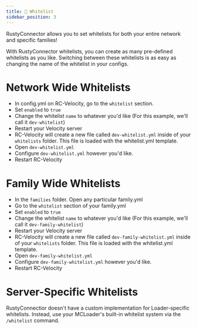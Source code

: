 ```yaml
---
title: 👮 Whitelist
sidebar_position: 3
---
```

RustyConnector allows you to set whitelists for both your entire network and specific families!

With RustyConnector whitelists, you can create as many pre-defined whitelists as you like. Switching between these whitelists is as easy as changing the name of the whitelist in your configs.

# Network Wide Whitelists
- In config.yml on RC-Velocity, go to the `whitelist` section.
- Set `enabled` to `true`
- Change the whitelist `name` to whatever you'd like (For this example, we'll call it `dev-whitelist`)
- Restart your Velocity server
- RC-Velocity will create a new file called `dev-whitelist.yml` inside of your `whitelists` folder. This file is loaded with the whitelist.yml template.
- Open `dev-whitelist.yml`
- Configure `dev-whitelist.yml` however you'd like.
- Restart RC-Velocity

# Family Wide Whitelists
- In the `families` folder. Open any particular family.yml
- Go to the `whitelist` section of your family.yml
- Set `enabled` to `true`
- Change the whitelist `name` to whatever you'd like (For this example, we'll call it `dev-family-whitelist`)
- Restart your Velocity server
- RC-Velocity will create a new file called `dev-family-whitelist.yml` inside of your `whitelists` folder. This file is loaded with the whitelist.yml template.
- Open `dev-family-whitelist.yml`
- Configure `dev-family-whitelist.yml` however you'd like.
- Restart RC-Velocity

# Server-Specific Whitelists
RustyConnectior doesn't have a custom implementation for Loader-specific whitelists. Instead, use your MCLoader's built-in whitelist system via the `/whitelist` command.